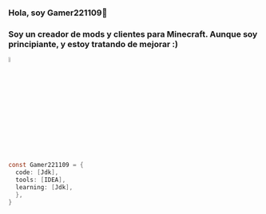 ### Hola, soy Gamer221109👋
### Soy un creador de mods y clientes para Minecraft. Aunque soy principiante, y estoy tratando de mejorar :)

<p>
    <a href="https://www.youtube.com/channel/UCiJFttBZkG8nTPn80gvE1XA"><img alt=""
    <img src="https://user-images.githubusercontent.com/82683364/213351446-ef4ec60b-e0bd-4318-a1f7-5d0c9b10e9ed.png" style="width: 5%">
</p>

```java
const Gamer221109 = {
  code: [Jdk],
  tools: [IDEA],
  learning: [Jdk],
  },
}
```

<!--
**Gamer221100/Gamer221100** is a ✨ _special_ ✨ repository because its `README.md` (this file) appears on your GitHub profile.

Here are some ideas to get you started:

- 🔭 I’m currently working on ...
- 🌱 I’m currently learning ...
- 👯 I’m looking to collaborate on ...
- 🤔 I’m looking for help with ...
- 💬 Ask me about ...
- 📫 How to reach me: ...
- 😄 Pronouns: ...
- ⚡ Fun fact: ...
-->
